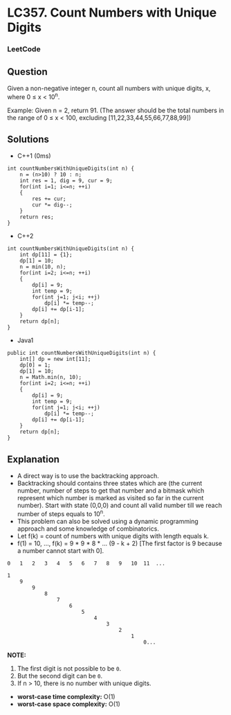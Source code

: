 # LC357. Count Numbers with Unique Digits

### LeetCode

## Question

Given a non-negative integer n, count all numbers with unique digits, x, where 0 ≤ x < 10<sup>n</sup>.

Example: Given n = 2, return 91. (The answer should be the total numbers in the range of 0 ≤ x < 100, excluding [11,22,33,44,55,66,77,88,99])

## Solutions

* C++1 (0ms)
```
int countNumbersWithUniqueDigits(int n) {
    n = (n>10) ? 10 : n;
    int res = 1, dig = 9, cur = 9;
    for(int i=1; i<=n; ++i)
    {
        res += cur;
        cur *= dig--;
    }
    return res;
}
```

* C++2
```
int countNumbersWithUniqueDigits(int n) {
    int dp[11] = {1};
    dp[1] = 10;
    n = min(10, n);
    for(int i=2; i<=n; ++i)
    {
        dp[i] = 9;
        int temp = 9;
        for(int j=1; j<i; ++j)
            dp[i] *= temp--;
        dp[i] += dp[i-1];
    }
    return dp[n];
}
```

* Java1
```
public int countNumbersWithUniqueDigits(int n) {
    int[] dp = new int[11];
    dp[0] = 1;
    dp[1] = 10;
    n = Math.min(n, 10);
    for(int i=2; i<=n; ++i)
    {
        dp[i] = 9;
        int temp = 9;
        for(int j=1; j<i; ++j)
            dp[i] *= temp--;
        dp[i] += dp[i-1];
    }
    return dp[n];
}
```

## Explanation

* A direct way is to use the backtracking approach.
* Backtracking should contains three states which are (the current number, number of steps to get that number and a bitmask which represent which number is marked as visited so far in the current number). Start with state (0,0,0) and count all valid number till we reach number of steps equals to 10<sup>n</sup>.
* This problem can also be solved using a dynamic programming approach and some knowledge of combinatorics.
* Let f(k) = count of numbers with unique digits with length equals k.
* f(1) = 10, ..., f(k) = 9 * 9 * 8 * ... (9 - k + 2) [The first factor is 9 because a number cannot start with 0].

```
0   1   2   3   4   5   6   7   8   9   10  11  ...

1  
    9
        9
            8
                7
                    6
                        5
                            4
                                3
                                    2
                                        1
                                            0...
```

**NOTE:** 

1. The first digit is not possible to be `0`.
2. But the second digit can be `0`.
3. If n > 10, there is no number with unique digits.

* **worst-case time complexity:** O(1)
* **worst-case space complexity:** O(1)

